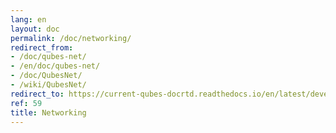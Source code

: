 ```yaml
---
lang: en
layout: doc
permalink: /doc/networking/
redirect_from:
- /doc/qubes-net/
- /en/doc/qubes-net/
- /doc/QubesNet/
- /wiki/QubesNet/
redirect_to: https://current-qubes-docrtd.readthedocs.io/en/latest/developer/system/networking.html
ref: 59
title: Networking
---
```

